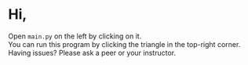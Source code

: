 # Hi, 
Open `main.py` on the left by clicking on it.  
You can run this program by clicking the triangle in the top-right corner.  
Having issues? Please ask a peer or your instructor.
